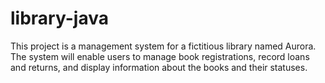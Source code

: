 # library-java
This project is a management system for a fictitious library named Aurora. The system will enable users to manage book registrations, record loans and returns, and display information about the books and their statuses.

